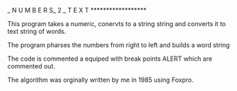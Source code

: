 _ N U M B E R S_ 2  _ T E X T ******************

This program takes a numeric, conervts to a string string and converts it to text string of words. 
	
The program pharses the numbers from right to left and builds a word string

The code is commented a equiped with break points ALERT which are commented out.

The algorithm was orginally written by me in 1985 using Foxpro.

